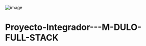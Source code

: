 
![image](https://user-images.githubusercontent.com/102478250/195916250-632d0ad8-4879-4b5d-8359-9a7c1c64f8e2.png)
# Proyecto-Integrador---M-DULO-FULL-STACK
